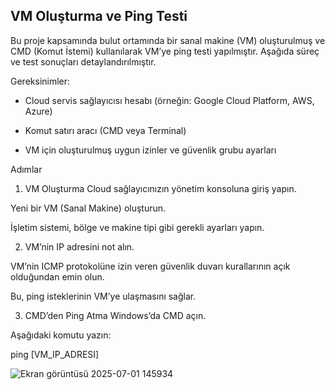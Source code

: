 ## VM Oluşturma ve Ping Testi
Bu proje kapsamında bulut ortamında bir sanal makine (VM) oluşturulmuş ve CMD (Komut İstemi) kullanılarak VM’ye ping testi yapılmıştır. Aşağıda süreç ve test sonuçları detaylandırılmıştır.

Gereksinimler: 
- Cloud servis sağlayıcısı hesabı (örneğin: Google Cloud Platform, AWS, Azure)

- Komut satırı aracı (CMD veya Terminal)

- VM için oluşturulmuş uygun izinler ve güvenlik grubu ayarları

Adımlar
1. VM Oluşturma
Cloud sağlayıcınızın yönetim konsoluna giriş yapın.

Yeni bir VM (Sanal Makine) oluşturun.

İşletim sistemi, bölge ve makine tipi gibi gerekli ayarları yapın.

2. VM’nin IP adresini not alın.

VM’nin ICMP protokolüne izin veren güvenlik duvarı kurallarının açık olduğundan emin olun.

Bu, ping isteklerinin VM’ye ulaşmasını sağlar.

3. CMD’den Ping Atma
Windows’da CMD açın.

Aşağıdaki komutu yazın:

ping [VM_IP_ADRESI]

![Ekran görüntüsü 2025-07-01 145934](https://github.com/user-attachments/assets/87191595-0ffb-4f69-b19d-3e75757631d4)
